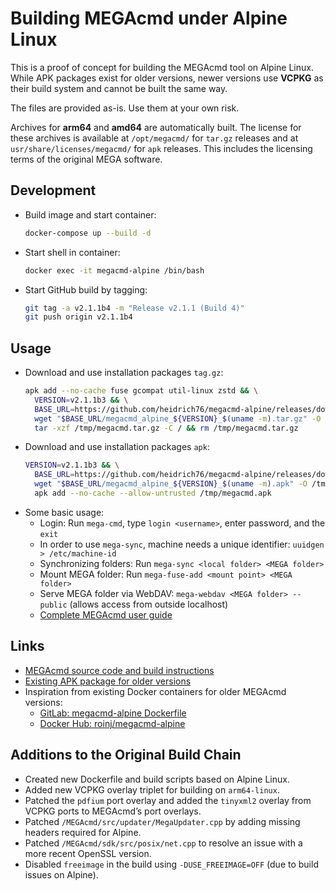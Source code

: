 # Building MEGAcmd under Alpine Linux

This is a proof of concept for building the MEGAcmd tool on Alpine Linux.
While APK packages exist for older versions, newer versions use **VCPKG** as their build system and cannot be built the same way.

The files are provided as-is. Use them at your own risk.

Archives for **arm64** and **amd64** are automatically built.
The license for these archives is available at `/opt/megacmd/` for `tar.gz` releases and at `usr/share/licenses/megacmd/` for `apk` releases.
This includes the licensing terms of the original MEGA software.



## Development

* Build image and start container:
  ```bash
  docker-compose up --build -d
  ```
* Start shell in container:
  ```bash
  docker exec -it megacmd-alpine /bin/bash
  ```
* Start GitHub build by tagging:
  ```bash
  git tag -a v2.1.1b4 -m "Release v2.1.1 (Build 4)"
  git push origin v2.1.1b4
  ```



## Usage

* Download and use installation packages `tag.gz`:
  ```bash
  apk add --no-cache fuse gcompat util-linux zstd && \
    VERSION=v2.1.1b3 && \
    BASE_URL=https://github.com/heidrich76/megacmd-alpine/releases/download/$VERSION && \
    wget "$BASE_URL/megacmd_alpine_${VERSION}_$(uname -m).tar.gz" -O /tmp/megacmd.tar.gz && \
    tar -xzf /tmp/megacmd.tar.gz -C / && rm /tmp/megacmd.tar.gz
  ```
* Download and use installation packages `apk`:
  ```bash
  VERSION=v2.1.1b3 && \
    BASE_URL=https://github.com/heidrich76/megacmd-alpine/releases/download/$VERSION && \
    wget "$BASE_URL/megacmd_alpine_${VERSION}_$(uname -m).apk" -O /tmp/megacmd.apk && \
    apk add --no-cache --allow-untrusted /tmp/megacmd.apk
  ```
* Some basic usage:
  * Login: Run `mega-cmd`, type `login <username>`, enter password, and the `exit`
  * In order to use `mega-sync`, machine needs a unique identifier: `uuidgen > /etc/machine-id`
  * Synchronizing folders: Run `mega-sync <local folder> <MEGA folder>`
  * Mount MEGA folder: Run `mega-fuse-add <mount point> <MEGA folder>`
  * Serve MEGA folder via WebDAV: `mega-webdav <MEGA folder> --public` (allows access from outside localhost)
  * [Complete MEGAcmd user guide](https://github.com/meganz/MEGAcmd/blob/master/UserGuide.md)



## Links

* [MEGAcmd source code and build instructions](https://github.com/meganz/MEGAcmd)
* [Existing APK package for older versions](https://pkgs.alpinelinux.org/package/v3.21/community/armhf/megacmd)
* Inspiration from existing Docker containers for older MEGAcmd versions:
  * [GitLab: megacmd-alpine Dockerfile](https://gitlab.com/danielquinn/megacmd-alpine/-/blob/master/Dockerfile?ref_type=heads)
  * [Docker Hub: roinj/megacmd-alpine](https://hub.docker.com/r/roinj/megacmd-alpine)



## Additions to the Original Build Chain

* Created new Dockerfile and build scripts based on Alpine Linux.
* Added new VCPKG overlay triplet for building on `arm64-linux`.
* Patched the `pdfium` port overlay and added the `tinyxml2` overlay from VCPKG ports to MEGAcmd’s port overlays.
* Patched `/MEGAcmd/src/updater/MegaUpdater.cpp` by adding missing headers required for Alpine.
* Patched `/MEGAcmd/sdk/src/posix/net.cpp` to resolve an issue with a more recent OpenSSL version.
* Disabled `freeimage` in the build using `-DUSE_FREEIMAGE=OFF` (due to build issues on Alpine).
